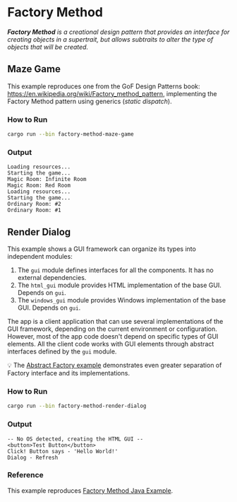 # Factory Method

_**Factory Method** is a creational design pattern that provides an interface
for creating objects in a supertrait, but allows subtraits to alter the type
of objects that will be created._

## Maze Game

This example reproduces one from the GoF Design Patterns book:
https://en.wikipedia.org/wiki/Factory_method_pattern, implementing
the Factory Method pattern using generics (_static dispatch_).

### How to Run

```bash
cargo run --bin factory-method-maze-game
```

### Output

```
Loading resources...
Starting the game...
Magic Room: Infinite Room
Magic Room: Red Room
Loading resources...
Starting the game...
Ordinary Room: #2
Ordinary Room: #1
```

## Render Dialog

This example shows a GUI framework can organize its types into
independent modules:

1. The `gui` module defines interfaces for all the components.
   It has no external dependencies.
2. The `html_gui` module provides HTML implementation of the base GUI.
   Depends on `gui`.
3. The `windows_gui` module provides Windows implementation of the base GUI.
   Depends on `gui`.

The app is a client application that can use several implementations
of the GUI framework, depending on the current environment or configuration.
However, most of the app code doesn't depend on specific types of GUI elements.
All the client code works with GUI elements through abstract interfaces
defined by the `gui` module.

💡 The [Abstract Factory example](../abstract-factory/) demonstrates even
greater separation of Factory interface and its implementations.

### How to Run

```bash
cargo run --bin factory-method-render-dialog
```

### Output

```
-- No OS detected, creating the HTML GUI --
<button>Test Button</button>
Click! Button says - 'Hello World!'
Dialog - Refresh
```

### Reference

This example reproduces [Factory Method Java Example](https://refactoring.guru/design-patterns/factory-method/java/example).
